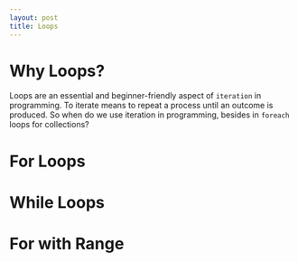 ```yaml
---
layout: post
title: Loops
---
```


# Why Loops?

Loops are an essential and beginner-friendly aspect of `iteration` in programming.  To iterate means to repeat a process until an outcome is produced.  So when do we use iteration in programming, besides in `foreach` loops for collections?

# For Loops



# While Loops

# For with Range


